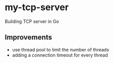 # my-tcp-server
Building TCP server in Go

## Improvements
- use thread pool to limit the number of threads
- adding a connection timeout for every thread
